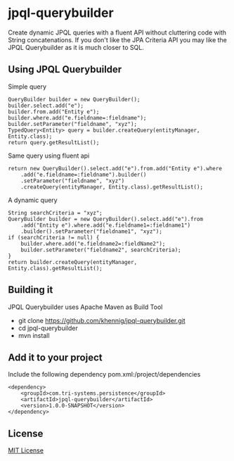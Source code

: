 # jpql-querybuilder

Create dynamic JPQL queries with a fluent API without cluttering code with
String concatenations. If you don't like the JPA Criteria API you may like
the JPQL Querybuilder as it is much closer to SQL. 

## Using JPQL Querybuilder
Simple query

    QueryBuilder builder = new QueryBuilder();
    builder.select.add("e");
    builder.from.add("Entity e");
    builder.where.add("e.fieldname=:fieldname");
    builder.setParameter("fieldname", "xyz");
    TypedQuery<Entity> query = builder.createQuery(entityManager, Entity.class);
    return query.getResultList();

Same query using fluent api

    return new QueryBuilder().select.add("e").from.add("Entity e").where
        .add("e.fieldname=:fieldname").builder()
        .setParameter("fieldname", "xyz")
        .createQuery(entityManager, Entity.class).getResultList();

A dynamic query

    String searchCriteria = "xyz";
    QueryBuilder builder = new QueryBuilder().select.add("e").from
        .add("Entity e").where.add("e.fieldname1=:fieldname1")
        .builder().setParameter("fieldname1", "xyz");
    if (searchCriteria != null) {
        builder.where.add("e.fieldname2=:fieldName2");
        builder.setParameter("fieldname2", searchCriteria);
    }
    return builder.createQuery(entityManager, Entity.class).getResultList();

## Building it
JPQL Querybuilder uses Apache Maven as Build Tool 

* git clone https://github.com/khennig/jpql-querybuilder.git
* cd jpql-querybuilder
* mvn install

## Add it to your project
Include the following dependency pom.xml:/project/dependencies

    <dependency>
        <groupId>com.tri-systems.persistence</groupId>
        <artifactId>jpql-querybuilder</artifactId>
        <version>1.0.0-SNAPSHOT</version>
    </dependency>

## License
[MIT License](http://www.opensource.org/licenses/mit-license.php)
